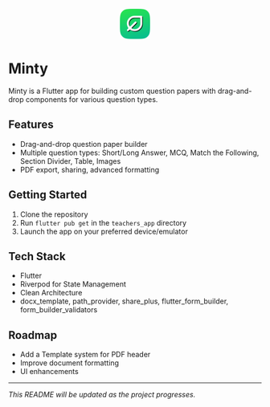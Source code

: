 <p align="center">
  <img src="teachers_app/assets/minty_icon.png" alt="Minty Icon" width="60px">
</p>

# Minty

Minty is a Flutter app for building custom question papers with drag-and-drop components for various question types.

## Features

- Drag-and-drop question paper builder
- Multiple question types: Short/Long Answer, MCQ, Match the Following, Section Divider, Table, Images
- PDF export, sharing, advanced formatting

## Getting Started

1. Clone the repository
2. Run `flutter pub get` in the `teachers_app` directory
3. Launch the app on your preferred device/emulator

## Tech Stack

- Flutter
- Riverpod for State Management
- Clean Architecture
- docx_template, path_provider, share_plus, flutter_form_builder, form_builder_validators

## Roadmap

- Add a Template system for PDF header
- Improve document formatting
- UI enhancements

---

_This README will be updated as the project progresses._
